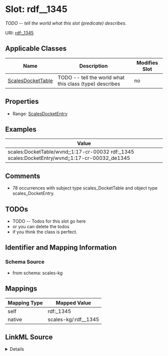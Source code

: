 

# Slot: rdf__1345


_TODO -- tell the world what this slot (predicate) describes._





URI: [rdf:_1345](http://www.w3.org/1999/02/22-rdf-syntax-ns#_1345)



<!-- no inheritance hierarchy -->





## Applicable Classes

| Name | Description | Modifies Slot |
| --- | --- | --- |
| [ScalesDocketTable](../classes/ScalesDocketTable.md) | TODO -- tell the world what this class (type) describes |  no  |







## Properties

* Range: [ScalesDocketEntry](../classes/ScalesDocketEntry.md)






## Examples

| Value |
| --- |
| scales:DocketTable/wvnd;;1:17-cr-00032 rdf:_1345 scales:DocketEntry/wvnd;;1:17-cr-00032_de1345 |

## Comments

* 78 occurrences with subject type scales_DocketTable and object type scales_DocketEntry.

## TODOs

* TODO -- Todos for this slot go here
* or you can delete the todos
* if you think the class is perfect.

## Identifier and Mapping Information







### Schema Source


* from schema: scales-kg




## Mappings

| Mapping Type | Mapped Value |
| ---  | ---  |
| self | rdf:_1345 |
| native | scales-kg/:rdf__1345 |




## LinkML Source

<details>
```yaml
name: rdf__1345
description: TODO -- tell the world what this slot (predicate) describes.
todos:
- TODO -- Todos for this slot go here
- or you can delete the todos
- if you think the class is perfect.
comments:
- 78 occurrences with subject type scales_DocketTable and object type scales_DocketEntry.
examples:
- value: scales:DocketTable/wvnd;;1:17-cr-00032 rdf:_1345 scales:DocketEntry/wvnd;;1:17-cr-00032_de1345
from_schema: scales-kg
rank: 1000
slot_uri: rdf:_1345
alias: rdf__1345
domain_of:
- scales_DocketTable
range: scales_DocketEntry

```
</details>